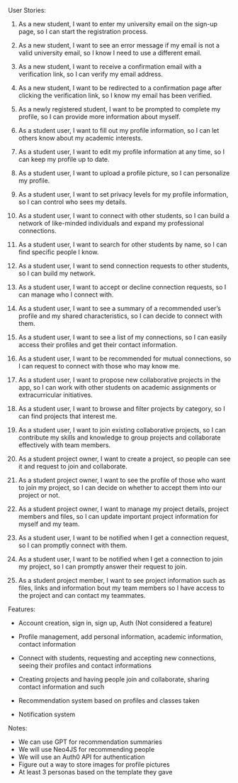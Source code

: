 
User Stories:

1. As a new student, I want to enter my university email on the sign-up page, so I can start the registration process.

2. As a new student, I want to see an error message if my email is not a valid university email, so I know I need to use a different email.

3. As a new student, I want to receive a confirmation email with a verification link, so I can verify my email address.

4. As a new student, I want to be redirected to a confirmation page after clicking the verification link, so I know my email has been verified.

5. As a newly registered student, I want to be prompted to complete my profile, so I can provide more information about myself.

6. As a student user, I want to fill out my profile information, so I can let others know about my academic interests.

7. As a student user, I want to edit my profile information at any time, so I can keep my profile up to date.

8. As a student user, I want to upload a profile picture, so I can personalize my profile.

9. As a student user, I want to set privacy levels for my profile information, so I can control who sees my details.

10. As a student user, I want to connect with other students, so I can build a network of like-minded individuals and expand my professional connections.

11. As a student user, I want to search for other students by name, so I can find specific people I know.

12. As a student user, I want to send connection requests to other students, so I can build my network.

13. As a student user, I want to accept or decline connection requests, so I can manage who I connect with.

14. As a student user, I want to see a summary of a recommended user’s profile and my shared characteristics, so I can decide to connect with them.

15. As a student user, I want to see a list of my connections, so I can easily access their profiles and get their contact information.

16. As a student user, I want to be recommended for mutual connections, so I can request to connect with those who may know me.

17. As a student user, I want to propose new collaborative projects in the app, so I can work with other students on academic assignments or extracurricular initiatives.

18. As a student user, I want to browse and filter projects by category, so I can find projects that interest me.

19. As a student user, I want to join existing collaborative projects, so I can contribute my skills and knowledge to group projects and collaborate effectively with team members.

20. As a student project owner, I want to create a project, so people can see it and request to join and collaborate.

21. As a student project owner, I want to see the profile of those who want to join my project, so I can decide on whether to accept them into our project or not.

22. As a student project owner, I want to manage my project details, project members and files, so I can update important project information for myself and my team.

23. As a student user, I want to be notified when I get a connection request, so I can promptly connect with them.

24. As a student user, I want to be notified when I get a connection to join my project, so I can promptly answer their request to join.

25. As a student project member, I want to see project information such as files, links and information bout my team members so I have access to the project and can contact my teammates. 



Features:
  
  - Account creation, sign in, sign up, Auth (Not considered a feature)
  
  - Profile management, add personal information, academic information, contact information
  
  - Connect with students, requesting and accepting new connections, seeing their profiles and contact informations
  
  - Creating projects and having people join and collaborate, sharing contact information and such
  
  - Recommendation system based on profiles and classes taken
  
  - Notification system 


Notes:

  - We can use GPT for recommendation summaries 
  - We will use Neo4JS for recommending people
  - We will use an Auth0 API for authentication
  - Figure out a way to store images for profile pictures 
  - At least 3 personas based on the template they gave

